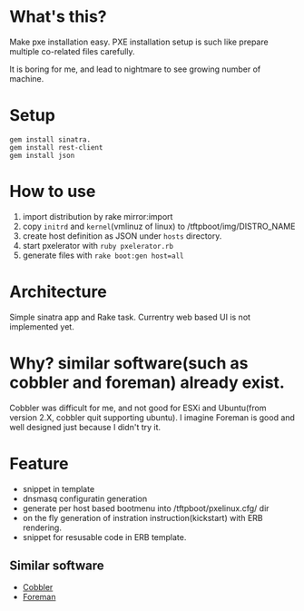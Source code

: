 What's this?
==================================
Make pxe installation easy.
PXE installation setup is such like prepare multiple co-related files carefully.

It is boring for me, and lead to nightmare to see growing number of machine.

Setup
==================================
    gem install sinatra.
    gem install rest-client
    gem install json

How to use
==================================
1. import distribution by rake mirror:import
2. copy `initrd` and `kernel`(vmlinuz of linux) to /tftpboot/img/DISTRO_NAME
3. create host definition as JSON under `hosts` directory.
4. start pxelerator with `ruby pxelerator.rb`
5. generate files with `rake boot:gen host=all`

Architecture
==================================
Simple sinatra app and Rake task.
Currentry web based UI is not implemented yet.

Why? similar software(such as cobbler and foreman) already exist.
=================================================================
Cobbler was difficult for me, and not good for ESXi and Ubuntu(from version 2.X, cobbler quit supporting ubuntu).
I imagine Foreman is good and well designed just because I didn't try it.

Feature
==================================
* snippet in template
* dnsmasq configuratin generation
* generate per host based bootmenu into /tftpboot/pxelinux.cfg/ dir
* on the fly generation of instration instruction(kickstart) with ERB rendering.
* snippet for resusable code in ERB template.

Similar software
----------------------------------
* [Cobbler](https://fedorahosted.org/cobbler/)
* [Foreman](http://theforeman.org/)
